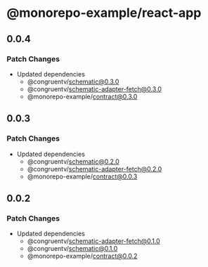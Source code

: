 # @monorepo-example/react-app

## 0.0.4

### Patch Changes

- Updated dependencies
  - @congruentv/schematic@0.3.0
  - @congruentv/schematic-adapter-fetch@0.3.0
  - @monorepo-example/contract@0.3.0

## 0.0.3

### Patch Changes

- Updated dependencies
  - @congruentv/schematic@0.2.0
  - @congruentv/schematic-adapter-fetch@0.2.0
  - @monorepo-example/contract@0.0.3

## 0.0.2

### Patch Changes

- Updated dependencies
  - @congruentv/schematic-adapter-fetch@0.1.0
  - @congruentv/schematic@0.1.0
  - @monorepo-example/contract@0.0.2

